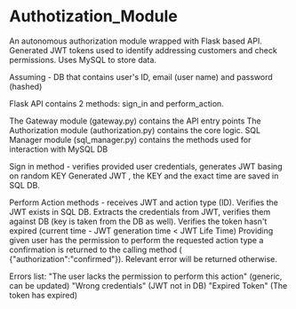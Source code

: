 # Authotization_Module
An autonomous authorization module wrapped with Flask based API.  Generated JWT tokens used to identify addressing customers and check permissions.  Uses MySQL to store data.

Assuming - DB that contains user's ID, email (user name) and password (hashed)

Flask API contains 2 methods: sign_in and perform_action.

The Gateway module (gateway.py) contains the API entry points
The Authorization module (authorization.py) contains the core logic.
SQL Manager module (sql_manager.py) contains the methods used for interaction with MySQL DB

Sign in method - verifies provided user credentials, generates JWT basing on random KEY
Generated JWT , the KEY and the exact time are saved in SQL DB.

Perform Action methods - receives JWT and action type (ID).
Verifies the JWT exists in SQL DB.
Extracts the credentials from JWT, verifies them against DB (key is taken from the DB as well).
Verifies the token hasn't expired (current time - JWT generation time < JWT Life Time)
Providing given user has the permission to perform the requested action type a confirmation is returned
to the calling method ( {"authorization":"confirmed"}).
Relevant error will be returned otherwise.

Errors list:
"The user lacks the permission to perform this action" (generic, can be updated)
"Wrong credentials" (JWT not in DB)
"Expired Token" (The token has expired)